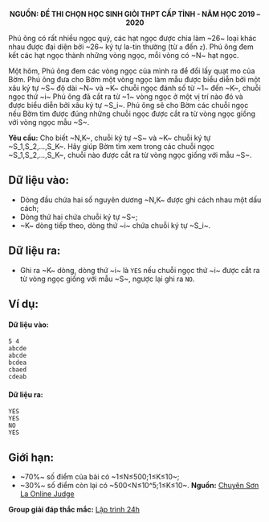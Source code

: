 **<center>NGUỒN: ĐỀ THI CHỌN HỌC SINH GIỎI THPT CẤP TỈNH - NĂM HỌC 2019 – 2020</center>**

Phú ông có rất nhiều ngọc quý, các hạt ngọc được chia làm ~26~ loại khác nhau được đại diện bởi ~26~ ký tự la-tin thường (từ `a` đến `z`). Phú ông đem kết các hạt ngọc thành những vòng ngọc, mỗi vòng có ~N~ hạt ngọc.

Một hôm, Phú ông đem các vòng ngọc của mình ra để đổi lấy quạt mo của Bờm. Phú ông đưa cho Bờm một vòng ngọc làm mẫu được biểu diễn bởi một xâu ký tự ~S~ độ dài ~N~ và ~K~ chuỗi ngọc đánh số từ ~1~ đến ~K~, chuỗi ngọc thứ ~i~ Phú ông đã cắt ra từ ~1~ vòng ngọc ở một vị trí nào đó và được biểu diễn bởi xâu ký tự ~S_i~. Phú ông sẽ cho Bờm các chuỗi ngọc nếu Bờm tìm được đúng những chuỗi ngọc được cắt ra từ vòng ngọc giống với vòng ngọc mẫu ~S~.

**Yêu cầu:** Cho biết ~N,K~, chuỗi ký tự ~S~ và ~K~ chuỗi ký tự ~S_1,S_2,…,S_K~. Hãy giúp Bờm tìm xem trong các chuỗi ngọc ~S_1,S_2,…,S_K~, chuỗi nào được cắt ra từ vòng ngọc giống với mẫu ~S~.

## Dữ liệu vào:
- Dòng đầu chứa hai số nguyên dương ~N,K~ được ghi cách nhau một dấu cách;
- Dòng thứ hai chứa chuỗi ký tự ~S~;
- ~K~ dòng tiếp theo, dòng thứ ~i~ chứa chuỗi ký tự ~S_i~.

## Dữ liệu ra:
- Ghi ra ~K~ dòng, dòng thứ ~i~ là `YES` nếu chuỗi ngọc thứ ~i~ được cắt ra từ vòng ngọc giống với mẫu ~S~, ngược lại ghi ra `NO`.

## Ví dụ:
#### Dữ liệu vào:
```
5 4
abcde
abcde
bcdea
cbaed
cdeab
```

#### Dữ liệu ra:
```
YES
YES
NO
YES
```

## Giới hạn:
- ~70\%~ số điểm của bài có ~1≤N≤500;1≤K≤10~;
- ~30\%~ số điểm còn lại có ~500<N≤10^5;1≤K≤10~.
**Nguồn:** [Chuyên Sơn La Online Judge](http://csloj.ddns.net/)

**Group giải đáp thắc mắc:** [Lập trình 24h](https://www.facebook.com/groups/1386904321519984)